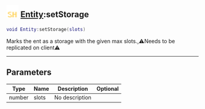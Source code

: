 ## <img src="../../.gitbook/assets/shared.png" width="32" height="32" /> [Entity](../entity/README.md):setStorage

```lua
void Entity:setStorage(slots)
```

Marks the ent as a storage with the given max slots.,⚠️Needs to be replicated on client⚠️

------
## Parameters

| Type   | Name | Description | Optional |
| ------ | ---- | ----------- | -------: |
| number | slots | No description |  |

